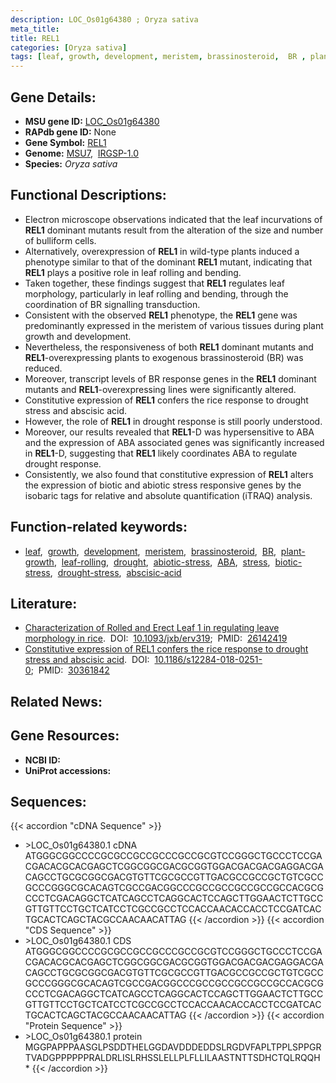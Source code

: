 ```yaml
---
description: LOC_Os01g64380 ; Oryza sativa
meta_title:
title: REL1
categories: [Oryza sativa]
tags: [leaf, growth, development, meristem, brassinosteroid,  BR , plant growth, leaf rolling, drought, abiotic stress,  ABA , stress, biotic stress, ABA, drought stress, drought stress , abscisic acid]
---
```


## Gene Details:
- **MSU gene ID:** [LOC_Os01g64380](http://rice.uga.edu/cgi-bin/ORF_infopage.cgi?orf=LOC_Os01g64380)  
- **RAPdb gene ID:** None  
- **Gene Symbol:** <u>REL1</u>
- **Genome:**  [MSU7](http://rice.uga.edu/),&nbsp;&nbsp;[IRGSP-1.0](https://rapdb.dna.affrc.go.jp/download/irgsp1.html)
- **Species:** *Oryza sativa*

## Functional Descriptions:
   - Electron microscope observations indicated that the leaf incurvations of **REL1** dominant mutants result from the alteration of the size and number of bulliform cells.
   - Alternatively, overexpression of **REL1** in wild-type plants induced a phenotype similar to that of the dominant **REL1** mutant, indicating that **REL1** plays a positive role in leaf rolling and bending.
   - Taken together, these findings suggest that **REL1** regulates leaf morphology, particularly in leaf rolling and bending, through the coordination of BR signalling transduction.
   - Consistent with the observed **REL1** phenotype, the **REL1** gene was predominantly expressed in the meristem of various tissues during plant growth and development.
   - Nevertheless, the responsiveness of both **REL1** dominant mutants and **REL1**-overexpressing plants to exogenous brassinosteroid (BR) was reduced.
   - Moreover, transcript levels of BR response genes in the **REL1** dominant mutants and **REL1**-overexpressing lines were significantly altered.
   - Constitutive expression of **REL1** confers the rice response to drought stress and abscisic acid.
   - However, the role of **REL1** in drought response is still poorly understood.
   - Moreover, our results revealed that **REL1**-D was hypersensitive to ABA and the expression of ABA associated genes was significantly increased in **REL1**-D, suggesting that **REL1** likely coordinates ABA to regulate drought response.
   - Consistently, we also found that constitutive expression of **REL1** alters the expression of biotic and abiotic stress responsive genes by the isobaric tags for relative and absolute quantification (iTRAQ) analysis.

## Function-related keywords:
   - [leaf](/tags/leaf/),&nbsp;&nbsp;[growth](/tags/growth/),&nbsp;&nbsp;[development](/tags/development/),&nbsp;&nbsp;[meristem](/tags/meristem/),&nbsp;&nbsp;[brassinosteroid](/tags/brassinosteroid/),&nbsp;&nbsp;[BR](/tags/BR/),&nbsp;&nbsp;[plant-growth](/tags/plant-growth/),&nbsp;&nbsp;[leaf-rolling](/tags/leaf-rolling/),&nbsp;&nbsp;[drought](/tags/drought/),&nbsp;&nbsp;[abiotic-stress](/tags/abiotic-stress/),&nbsp;&nbsp;[ABA](/tags/ABA/),&nbsp;&nbsp;[stress](/tags/stress/),&nbsp;&nbsp;[biotic-stress](/tags/biotic-stress/),&nbsp;&nbsp;[drought-stress](/tags/drought-stress/),&nbsp;&nbsp;[abscisic-acid](/tags/abscisic-acid/)

## Literature:
   - [Characterization of Rolled and Erect Leaf 1 in regulating leave morphology in rice](https://www.doi.org/10.1093/jxb/erv319).&nbsp;&nbsp;DOI:&nbsp;&nbsp;[10.1093/jxb/erv319](https://www.doi.org/10.1093/jxb/erv319);&nbsp;&nbsp;PMID:&nbsp;&nbsp;[26142419](https://pubmed.ncbi.nlm.nih.gov/26142419/)
   - [Constitutive expression of REL1 confers the rice response to drought stress and abscisic acid](https://www.doi.org/10.1186/s12284-018-0251-0).&nbsp;&nbsp;DOI:&nbsp;&nbsp;[10.1186/s12284-018-0251-0](https://www.doi.org/10.1186/s12284-018-0251-0);&nbsp;&nbsp;PMID:&nbsp;&nbsp;[30361842](https://pubmed.ncbi.nlm.nih.gov/30361842/)

## Related News:

## Gene Resources:
- **NCBI ID:**  []()
- **UniProt accessions:** [](https://www.uniprot.org/uniprotkb//entry)

## Sequences:
{{< accordion "cDNA Sequence" >}}
- \>LOC_Os01g64380.1 cDNA
ATGGGCGGCCCCGCGCCGCCGCCCGCCGCGTCCGGGCTGCCCTCCGACGACACGCACGAGCTCGGCGGCGACGCGGTGGACGACGACGAGGACGACAGCCTGCGCGGCGACGTGTTCGCGCCGTTGACGCCGCCGCTGTCGCCGCCCGGGCGCACAGTCGCCGACGGCCCGCCGCCGCCGCCGCCACGCGCCCTCGACAGGCTCATCAGCCTCAGGCACTCCAGCTTGGAACTCTTGCCGTTGTTCCTGCTCATCCTCGCCGCCTCCACCAACACCACCTCCGATCACTGCACTCAGCTACGCCAACAACATTAG
{{< /accordion >}}
{{< accordion "CDS Sequence" >}}
- \>LOC_Os01g64380.1 CDS
ATGGGCGGCCCCGCGCCGCCGCCCGCCGCGTCCGGGCTGCCCTCCGACGACACGCACGAGCTCGGCGGCGACGCGGTGGACGACGACGAGGACGACAGCCTGCGCGGCGACGTGTTCGCGCCGTTGACGCCGCCGCTGTCGCCGCCCGGGCGCACAGTCGCCGACGGCCCGCCGCCGCCGCCGCCACGCGCCCTCGACAGGCTCATCAGCCTCAGGCACTCCAGCTTGGAACTCTTGCCGTTGTTCCTGCTCATCCTCGCCGCCTCCACCAACACCACCTCCGATCACTGCACTCAGCTACGCCAACAACATTAG
{{< /accordion >}}
{{< accordion "Protein Sequence" >}}
- \>LOC_Os01g64380.1 protein
MGGPAPPPAASGLPSDDTHELGGDAVDDDEDDSLRGDVFAPLTPPLSPPGRTVADGPPPPPPRALDRLISLRHSSLELLPLFLLILAASTNTTSDHCTQLRQQH*
{{< /accordion >}}
